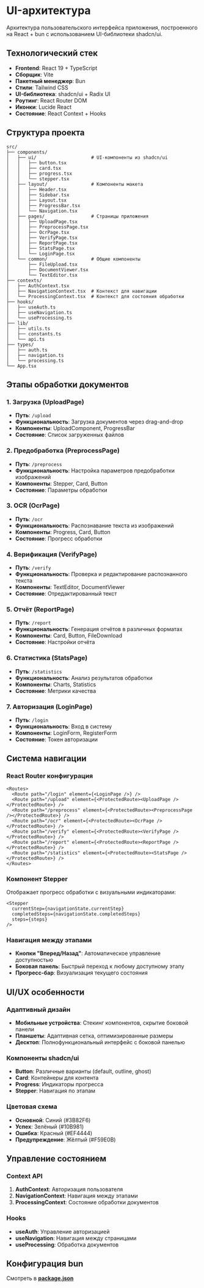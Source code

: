 # UI-архитектура

Архитектура пользовательского интерфейса приложения, построенного на React + bun с использованием UI-библиотеки shadcn/ui.

## Технологический стек

- **Frontend**: React 19 + TypeScript
- **Сборщик**: Vite
- **Пакетный менеджер**: Bun
- **Стили**: Tailwind CSS
- **UI-библиотека**: shadcn/ui + Radix UI
- **Роутинг**: React Router DOM
- **Иконки**: Lucide React
- **Состояние**: React Context + Hooks

## Структура проекта

```
src/
├── components/
│   ├── ui/                    # UI-компоненты из shadcn/ui
│   │   ├── button.tsx
│   │   ├── card.tsx
│   │   ├── progress.tsx
│   │   └── stepper.tsx
│   ├── layout/                # Компоненты макета
│   │   ├── Header.tsx
│   │   ├── Sidebar.tsx
│   │   ├── Layout.tsx
│   │   ├── ProgressBar.tsx
│   │   └── Navigation.tsx
│   ├── pages/                 # Страницы приложения
│   │   ├── UploadPage.tsx
│   │   ├── PreprocessPage.tsx
│   │   ├── OcrPage.tsx
│   │   ├── VerifyPage.tsx
│   │   ├── ReportPage.tsx
│   │   ├── StatsPage.tsx
│   │   └── LoginPage.tsx
│   └── common/                # Общие компоненты
│       ├── FileUpload.tsx
│       ├── DocumentViewer.tsx
│       └── TextEditor.tsx
├── contexts/
│   ├── AuthContext.tsx
│   ├── NavigationContext.tsx  # Контекст для навигации
│   └── ProcessingContext.tsx  # Контекст для состояния обработки
├── hooks/
│   ├── useAuth.ts
│   ├── useNavigation.ts
│   └── useProcessing.ts
├── lib/
│   ├── utils.ts
│   ├── constants.ts
│   └── api.ts
├── types/
│   ├── auth.ts
│   ├── navigation.ts
│   └── processing.ts
└── App.tsx
```

## Этапы обработки документов

### 1. Загрузка (UploadPage)
- **Путь**: `/upload`
- **Функциональность**: Загрузка документов через drag-and-drop
- **Компоненты**: UploadComponent, ProgressBar
- **Состояние**: Список загруженных файлов

### 2. Предобработка (PreprocessPage)
- **Путь**: `/preprocess`
- **Функциональность**: Настройка параметров предобработки изображений
- **Компоненты**: Stepper, Card, Button
- **Состояние**: Параметры обработки

### 3. OCR (OcrPage)
- **Путь**: `/ocr`
- **Функциональность**: Распознавание текста из изображений
- **Компоненты**: Progress, Card, Button
- **Состояние**: Прогресс обработки

### 4. Верификация (VerifyPage)
- **Путь**: `/verify`
- **Функциональность**: Проверка и редактирование распознанного текста
- **Компоненты**: TextEditor, DocumentViewer
- **Состояние**: Отредактированный текст

### 5. Отчёт (ReportPage)
- **Путь**: `/report`
- **Функциональность**: Генерация отчётов в различных форматах
- **Компоненты**: Card, Button, FileDownload
- **Состояние**: Настройки отчёта

### 6. Статистика (StatsPage)
- **Путь**: `/statistics`
- **Функциональность**: Анализ результатов обработки
- **Компоненты**: Charts, Statistics
- **Состояние**: Метрики качества

### 7. Авторизация (LoginPage)
- **Путь**: `/login`
- **Функциональность**: Вход в систему
- **Компоненты**: LoginForm, RegisterForm
- **Состояние**: Токен авторизации

## Система навигации

### React Router конфигурация

```tsx
<Routes>
  <Route path="/login" element={<LoginPage />} />
  <Route path="/upload" element={<ProtectedRoute><UploadPage /></ProtectedRoute>} />
  <Route path="/preprocess" element={<ProtectedRoute><PreprocessPage /></ProtectedRoute>} />
  <Route path="/ocr" element={<ProtectedRoute><OcrPage /></ProtectedRoute>} />
  <Route path="/verify" element={<ProtectedRoute><VerifyPage /></ProtectedRoute>} />
  <Route path="/report" element={<ProtectedRoute><ReportPage /></ProtectedRoute>} />
  <Route path="/statistics" element={<ProtectedRoute><StatsPage /></ProtectedRoute>} />
</Routes>
```

### Компонент Stepper

Отображает прогресс обработки с визуальными индикаторами:

```tsx
<Stepper
  currentStep={navigationState.currentStep}
  completedSteps={navigationState.completedSteps}
  steps={steps}
/>
```

### Навигация между этапами

- **Кнопки "Вперед/Назад"**: Автоматическое управление доступностью
- **Боковая панель**: Быстрый переход к любому доступному этапу
- **Прогресс-бар**: Визуализация текущего состояния

## UI/UX особенности

### Адаптивный дизайн

- **Мобильные устройства**: Стекинг компонентов, скрытие боковой панели
- **Планшеты**: Адаптивная сетка, оптимизированные размеры
- **Десктоп**: Полнофункциональный интерфейс с боковой панелью

### Компоненты shadcn/ui

- **Button**: Различные варианты (default, outline, ghost)
- **Card**: Контейнеры для контента
- **Progress**: Индикаторы прогресса
- **Stepper**: Навигация по этапам

### Цветовая схема

- **Основной**: Синий (#3B82F6)
- **Успех**: Зелёный (#10B981)
- **Ошибка**: Красный (#EF4444)
- **Предупреждение**: Жёлтый (#F59E0B)

## Управление состоянием

### Context API

1. **AuthContext**: Авторизация пользователя
2. **NavigationContext**: Навигация между этапами
3. **ProcessingContext**: Состояние обработки документов

### Hooks

- **useAuth**: Управление авторизацией
- **useNavigation**: Навигация между страницами
- **useProcessing**: Обработка документов

## Конфигурация bun

Смотреть в **[package.json](frontend/package.json)**